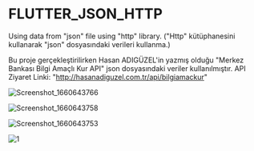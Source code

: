 # FLUTTER_JSON_HTTP
 Using data from "json" file using "http" library. ("Http" kütüphanesini kullanarak "json" dosyasındaki verileri kullanma.)
 
 Bu proje gerçekleştirilirken Hasan ADIGÜZEL'in yazmış olduğu "Merkez Bankası Bilgi Amaçlı Kur API" json dosyasındaki veriler kullanılmıştır.
 API Ziyaret Linki: "http://hasanadiguzel.com.tr/api/bilgiamackur"

![Screenshot_1660643766](https://user-images.githubusercontent.com/98910348/184857047-3b0d9467-0e6c-4160-9d10-4af3b70b3be8.png)

![Screenshot_1660643758](https://user-images.githubusercontent.com/98910348/184857067-2dde4f77-555f-47f8-b4cd-af06588abc0d.png)

![Screenshot_1660643753](https://user-images.githubusercontent.com/98910348/184857084-ec22db54-051c-49e1-9886-e579580a9898.png)

![1](https://user-images.githubusercontent.com/98910348/184857112-2e126904-0242-43b0-b80b-c89418c72053.jpg)
